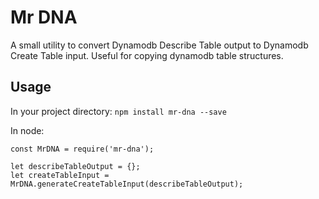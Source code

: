 Mr DNA
======

A small utility to convert Dynamodb Describe Table output to Dynamodb Create Table input. Useful for copying dynamodb table structures.

Usage
-----

In your project directory:
`npm install mr-dna --save`

In node:
```
const MrDNA = require('mr-dna');

let describeTableOutput = {};
let createTableInput = MrDNA.generateCreateTableInput(describeTableOutput);
```
